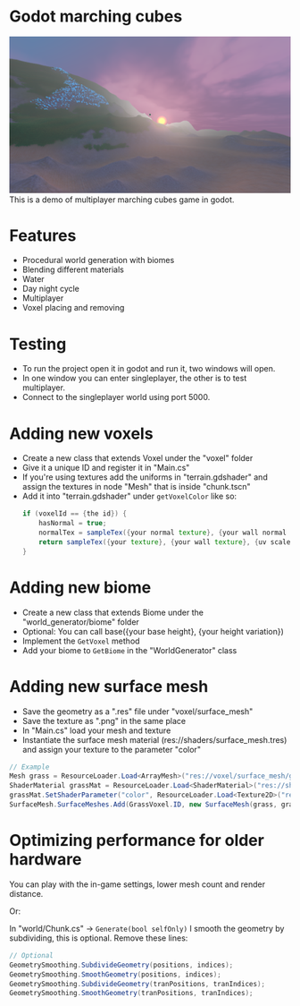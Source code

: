 # Godot marching cubes
![](screenshots/qEOAnF.png)
This is a demo of multiplayer marching cubes game in godot.

# Features

- Procedural world generation with biomes
- Blending different materials
- Water
- Day night cycle
- Multiplayer
- Voxel placing and removing

# Testing

- To run the project open it in godot and run it, two windows will open. 
- In one window you can enter singleplayer, the other is to test multiplayer. 
- Connect to the singleplayer world using port 5000.

# Adding new voxels

- Create a new class that extends Voxel under the "voxel" folder
- Give it a unique ID and register it in "Main.cs"
- If you're using textures add the uniforms in "terrain.gdshader" and assign the textures in node "Mesh" that is inside "chunk.tscn"
- Add it into "terrain.gdshader" under `getVoxelColor` like so:
    ```glsl
    if (voxelId == {the id}) {
		hasNormal = true;
		normalTex = sampleTex({your normal texture}, {your wall normal texture}, {uv scale}, position, normal).xyz;
		return sampleTex({your texture}, {your wall texture}, {uv scale}, position, normal).xyz;
	}
    ```

# Adding new biome

- Create a new class that extends Biome under the "world_generator/biome" folder
- Optional: You can call base({your base height}, {your height variation})
- Implement the `GetVoxel` method
- Add your biome to `GetBiome` in the "WorldGenerator" class

# Adding new surface mesh

- Save the geometry as a ".res" file under "voxel/surface_mesh"
- Save the texture as ".png" in the same place
- In "Main.cs" load your mesh and texture
- Instantiate the surface mesh material (res://shaders/surface_mesh.tres) and assign your texture to the parameter "color"
```cs
// Example
Mesh grass = ResourceLoader.Load<ArrayMesh>("res://voxel/surface_mesh/grass.res");
ShaderMaterial grassMat = ResourceLoader.Load<ShaderMaterial>("res://shaders/surface_mesh.tres");
grassMat.SetShaderParameter("color", ResourceLoader.Load<Texture2D>("res://voxel/surface_mesh/grass.png"));
SurfaceMesh.SurfaceMeshes.Add(GrassVoxel.ID, new SurfaceMesh(grass, grassMat));
```

# Optimizing performance for older hardware

You can play with the in-game settings, lower mesh count and render distance.

Or:

In "world/Chunk.cs" -> `Generate(bool selfOnly)` I smooth the geometry by subdividing, this is optional. Remove these lines:
```cs
// Optional
GeometrySmoothing.SubdivideGeometry(positions, indices);
GeometrySmoothing.SmoothGeometry(positions, indices);
GeometrySmoothing.SubdivideGeometry(tranPositions, tranIndices);
GeometrySmoothing.SmoothGeometry(tranPositions, tranIndices);
```

